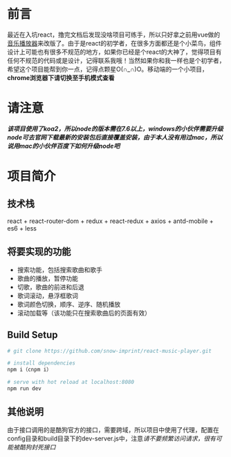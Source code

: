 # 前言

最近在入坑react，撸完文档后发现没啥项目可练手，所以只好拿之前用vue做的[音乐播放器](https://github.com/snow-imprint/vue-music-player)来改版了。由于是react的初学者，在很多方面都还是个小菜鸟，组件设计上可能也有很多不规范的地方，如果你已经是个react的大神了，觉得项目有任何不规范的代码或是设计，记得联系我哦！当然如果你和我一样也是个初学者，希望这个项目能帮到你一点，记得点颗星O(∩_∩)O。移动端的一个小项目，**chrome浏览器下请切换至手机模式查看**

# 请注意

***该项目使用了koa2，所以node的版本需在7.6以上，windows的小伙伴需要升级node可去官网下载最新的安装包后直接覆盖安装，由于本人没有用过mac，所以说用mac的小伙伴百度下如何升级node吧***

# 项目简介

## 技术栈

react + react-router-dom + redux + react-redux + axios + antd-mobile + es6 + less

## 将要实现的功能

* 搜索功能，包括搜索歌曲和歌手
* 歌曲的播放，暂停功能
* 切歌，歌曲的前进和后退
* 歌词滚动，悬浮框歌词
* 歌词颜色切换，顺序、逆序、随机播放
* 滚动加载等（该功能只在搜索歌曲后的页面有效）

## Build Setup

``` bash
# git clone https://github.com/snow-imprint/react-music-player.git

# install dependencies
npm i（cnpm i）

# serve with hot reload at localhost:8080
npm run dev

```

## 其他说明
由于接口调用的是酷狗官方的接口，需要跨域，所以项目中使用了代理，配置在config目录和build目录下的dev-server.js中，注意*请不要频繁访问请求，很有可能被酷狗封死接口*